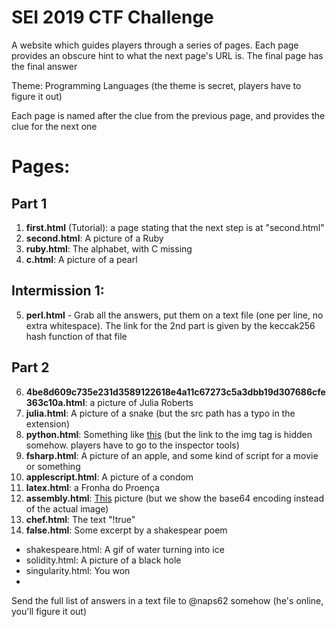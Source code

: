# SEI 2019 CTF Challenge

A website which guides players through a series of pages. Each page provides an obscure hint to what the next page's URL is. The final page has the final answer

Theme: Programming Languages (the theme is secret, players have to figure it out)

Each page is named after the clue from the previous page, and provides the clue for the next one

# Pages:

## Part 1

1. **first.html** (Tutorial): a page stating that the next step is at "second.html"
2. **second.html**: A picture of a Ruby
3. **ruby.html**: The alphabet, with C missing
4. **c.html**: A picture of a pearl

## Intermission 1:

5. **perl.html** - Grab all the answers, put them on a text file (one per line, no extra whitespace). The link for the 2nd part is given by the keccak256 hash function of that file

## Part 2

6. **4be8d609c735e231d3589122618e4a11c67273c5a3dbb19d307686cfe363c10a.html**: a picture of Julia Roberts
7. **julia.html**: A picture of a snake (but the src path has a typo in the
   extension)
8. **python.html**: Something like [this](https://www.uberchord.com/wp-content/uploads/2016/11/AdobeStock_98163991-1024x682.jpeg) (but the link to the img tag is hidden somehow. players have to go to the inspector tools)
9. **fsharp.html**: A picture of an apple, and some kind of script for a movie or something
10. **applescript.html**: A picture of a condom
11. **latex.html**: a Fronha do Proença
12. **assembly.html**: [This](https://as2.ftcdn.net/jpg/00/52/32/83/500_F_52328328_G8EfhNeW1h4fXLNnYccCUWjKG16EUopb.jpg) picture (but we show the base64 encoding instead of the actual image)
13. **chef.html**: The text "!true"
14. **false.html**: Some excerpt by a shakespear poem
- shakespeare.html: A gif of water turning into ice
- solidity.html: A picture of a black hole
- singularity.html: You won
- 

Send the full list of answers in a text file to @naps62 somehow (he's online, you'll figure it out)
